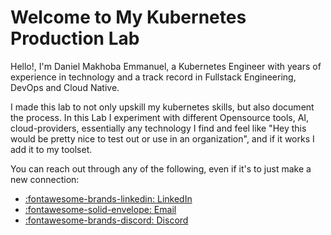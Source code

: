 # Welcome to My Kubernetes Production Lab

Hello!, I'm Daniel Makhoba Emmanuel, a Kubernetes Engineer with years of experience in technology and a track record in Fullstack Engineering, DevOps and Cloud Native. 

I made this lab to not only upskill my kubernetes skills, but also document the process. In this Lab I experiment with different Opensource tools, AI, cloud-providers, essentially any technology I find and feel like "Hey this would be pretty nice to test out or use in an organization", and if it works I add it to my toolset.

You can reach out through any of the following, even if it's to just make a new connection:

* [:fontawesome-brands-linkedin: LinkedIn](https://www.linkedin.com/in/danielmakhobaemmanuel)
* [:fontawesome-solid-envelope: Email](mailto:iamdanielemmanuelmark5@gmail.com)
* [:fontawesome-brands-discord: Discord](https://discordapp.com/users/daniel_makhoba_e)
